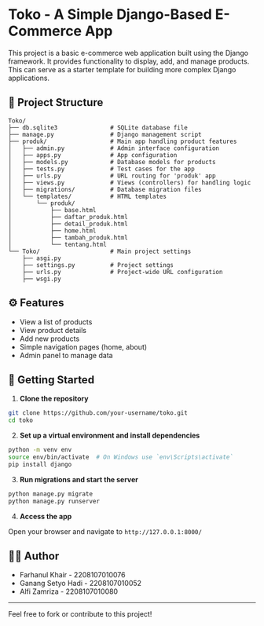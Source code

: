 
# Toko - A Simple Django-Based E-Commerce App

This project is a basic e-commerce web application built using the Django framework. It provides functionality to display, add, and manage products. This can serve as a starter template for building more complex Django applications.

## 📁 Project Structure

```
Toko/
├── db.sqlite3               # SQLite database file
├── manage.py                # Django management script
├── produk/                  # Main app handling product features
│   ├── admin.py             # Admin interface configuration
│   ├── apps.py              # App configuration
│   ├── models.py            # Database models for products
│   ├── tests.py             # Test cases for the app
│   ├── urls.py              # URL routing for 'produk' app
│   ├── views.py             # Views (controllers) for handling logic
│   ├── migrations/          # Database migration files
│   └── templates/           # HTML templates
│       └── produk/
│           ├── base.html
│           ├── daftar_produk.html
│           ├── detail_produk.html
│           ├── home.html
│           ├── tambah_produk.html
│           └── tentang.html
└── Toko/                    # Main project settings
    ├── asgi.py
    ├── settings.py          # Project settings
    ├── urls.py              # Project-wide URL configuration
    ├── wsgi.py
```

## ⚙️ Features

- View a list of products
- View product details
- Add new products
- Simple navigation pages (home, about)
- Admin panel to manage data

## 🚀 Getting Started

1. **Clone the repository**

```bash
git clone https://github.com/your-username/toko.git
cd toko
```

2. **Set up a virtual environment and install dependencies**

```bash
python -m venv env
source env/bin/activate  # On Windows use `env\Scripts\activate`
pip install django
```

3. **Run migrations and start the server**

```bash
python manage.py migrate
python manage.py runserver
```

4. **Access the app**

Open your browser and navigate to `http://127.0.0.1:8000/`

## 🧑‍💻 Author

- Farhanul Khair - 2208107010076
- Ganang Setyo Hadi - 2208107010052
- Alfi Zamriza - 2208107010080
---

Feel free to fork or contribute to this project!

